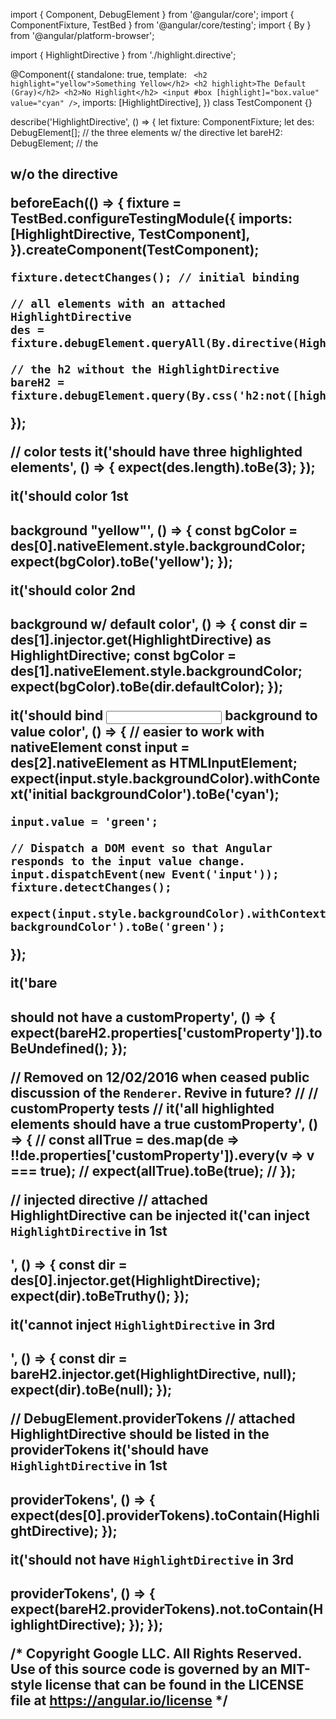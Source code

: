 import { Component, DebugElement } from '@angular/core';
import { ComponentFixture, TestBed } from '@angular/core/testing';
import { By } from '@angular/platform-browser';

import { HighlightDirective } from './highlight.directive';

@Component({
  standalone: true,
  template: ` <h2 highlight="yellow">Something Yellow</h2>
    <h2 highlight>The Default (Gray)</h2>
    <h2>No Highlight</h2>
    <input #box [highlight]="box.value" value="cyan" />`,
  imports: [HighlightDirective],
})
class TestComponent {}

describe('HighlightDirective', () => {
  let fixture: ComponentFixture<TestComponent>;
  let des: DebugElement[]; // the three elements w/ the directive
  let bareH2: DebugElement; // the <h2> w/o the directive

  beforeEach(() => {
    fixture = TestBed.configureTestingModule({
      imports: [HighlightDirective, TestComponent],
    }).createComponent(TestComponent);

    fixture.detectChanges(); // initial binding

    // all elements with an attached HighlightDirective
    des = fixture.debugElement.queryAll(By.directive(HighlightDirective));

    // the h2 without the HighlightDirective
    bareH2 = fixture.debugElement.query(By.css('h2:not([highlight])'));
  });

  // color tests
  it('should have three highlighted elements', () => {
    expect(des.length).toBe(3);
  });

  it('should color 1st <h2> background "yellow"', () => {
    const bgColor = des[0].nativeElement.style.backgroundColor;
    expect(bgColor).toBe('yellow');
  });

  it('should color 2nd <h2> background w/ default color', () => {
    const dir = des[1].injector.get(HighlightDirective) as HighlightDirective;
    const bgColor = des[1].nativeElement.style.backgroundColor;
    expect(bgColor).toBe(dir.defaultColor);
  });

  it('should bind <input> background to value color', () => {
    // easier to work with nativeElement
    const input = des[2].nativeElement as HTMLInputElement;
    expect(input.style.backgroundColor).withContext('initial backgroundColor').toBe('cyan');

    input.value = 'green';

    // Dispatch a DOM event so that Angular responds to the input value change.
    input.dispatchEvent(new Event('input'));
    fixture.detectChanges();

    expect(input.style.backgroundColor).withContext('changed backgroundColor').toBe('green');
  });

  it('bare <h2> should not have a customProperty', () => {
    expect(bareH2.properties['customProperty']).toBeUndefined();
  });

  // Removed on 12/02/2016 when ceased public discussion of the `Renderer`. Revive in future?
  // // customProperty tests
  // it('all highlighted elements should have a true customProperty', () => {
  //   const allTrue = des.map(de => !!de.properties['customProperty']).every(v => v === true);
  //   expect(allTrue).toBe(true);
  // });

  // injected directive
  // attached HighlightDirective can be injected
  it('can inject `HighlightDirective` in 1st <h2>', () => {
    const dir = des[0].injector.get(HighlightDirective);
    expect(dir).toBeTruthy();
  });

  it('cannot inject `HighlightDirective` in 3rd <h2>', () => {
    const dir = bareH2.injector.get(HighlightDirective, null);
    expect(dir).toBe(null);
  });

  // DebugElement.providerTokens
  // attached HighlightDirective should be listed in the providerTokens
  it('should have `HighlightDirective` in 1st <h2> providerTokens', () => {
    expect(des[0].providerTokens).toContain(HighlightDirective);
  });

  it('should not have `HighlightDirective` in 3rd <h2> providerTokens', () => {
    expect(bareH2.providerTokens).not.toContain(HighlightDirective);
  });
});


/*
Copyright Google LLC. All Rights Reserved.
Use of this source code is governed by an MIT-style license that
can be found in the LICENSE file at https://angular.io/license
*/

